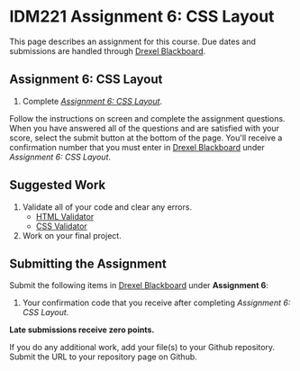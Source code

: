 # IDM221 Assignment 6: CSS Layout

This page describes an assignment for this course. Due dates and submissions are handled through [Drexel Blackboard](https://learn.dcollege.net/).

## Assignment 6: CSS Layout

1. Complete [_Assignment 6: CSS Layout_](https://idm-hw.netlify.com/).

Follow the instructions on screen and complete the assignment questions. When you have answered all of the questions and are satisfied with your score, select the submit button at the bottom of the page. You'll receive a confirmation number that you must enter in [Drexel Blackboard](https://learn.dcollege.net/) under _Assignment 6: CSS Layout_.

## Suggested Work

1. Validate all of your code and clear any errors.
    - [HTML Validator](https://validator.w3.org)
    - [CSS Validator](https://jigsaw.w3.org/css-validator/)
1. Work on your final project.

## Submitting the Assignment

Submit the following items in [Drexel Blackboard](https://learn.dcollege.net/) under **Assignment 6**:

1. Your confirmation code that you receive after completing _Assignment 6: CSS Layout_.

**Late submissions receive zero points.**

If you do any additional work, add your file(s) to your Github repository. Submit the URL to your repository page on Github.
